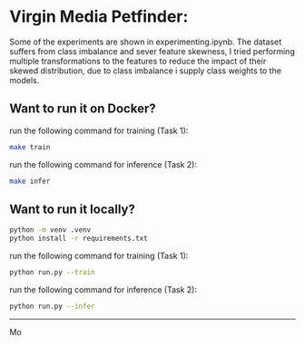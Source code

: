 # Virgin Media Petfinder:

Some of the experiments are shown in experimenting.ipynb.
The dataset suffers from class imbalance and sever feature skewness, I tried performing multiple transformations to the features to reduce the impact of their skewed distribution, due to class imbalance i supply class weights to the models.

## Want to run it on Docker?

run the following command for training (Task 1):
```bash
make train
```

run the following command for inference (Task 2):
```bash
make infer
```

## Want to run it locally?

```bash
python -m venv .venv
python install -r requirements.txt
```

run the following command for training (Task 1):
```bash
python run.py --train
```

run the following command for inference (Task 2):
```bash
python run.py --infer
```

------
Mo
